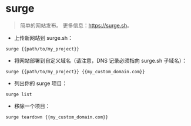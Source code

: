 # surge

> 简单的网站发布。
> 更多信息：<https://surge.sh>。

- 上传新网站到 surge.sh：

`surge {{path/to/my_project}}`

- 将网站部署到自定义域名（请注意，DNS 记录必须指向 surge.sh 子域名）：

`surge {{path/to/my_project}} {{my_custom_domain.com}}`

- 列出你的 surge 项目：

`surge list`

- 移除一个项目：

`surge teardown {{my_custom_domain.com}}`